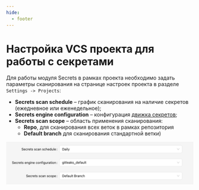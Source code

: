 ```yaml
---
hide:
  - footer
---
```

# Настройка VCS проекта для работы с секретами

Для работы модуля Secrets в рамках проекта необходимо задать параметры сканирования на странице настроек проекта в разделе `Settings -> Projects`:

- **Secrets scan schedule** – график сканирования на наличие секретов (ежедневное или еженедельное);
- **Secrets engine configuration** – конфигурация [движка секретов](/secrets/secrets-setup);
- **Secrets scan scope** – область применения сканирования:
  - **Repo**, для сканирования всех веток в рамках репозитория
  - **Default branch** для сканирования стандартной ветки)

![VCS configuration example](/assets/img/secrets/vcs-configuration.png)

